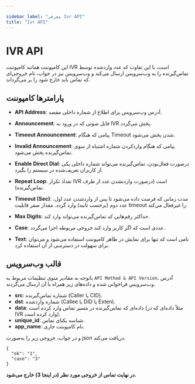 ```yaml
---

sidebar_label: "معرفی Ivr API"
title: "Ivr API"
---
```



# IVR API

این کامپوننت همانند کامپوننت IVR است، با این تفاوت که عدد واردشده توسط تماس‌‌گیرنده را به وب‌سرویس ارسال می‌کند و وب‌سرویس نیز در جواب، نام خروجی‌‌ای که تماس 
باید خارج شود را بر‌ می‌گرداند.

## پارامترها کامپوننت

- **API Address**: آدرس وب‌‌سرویس برای اطلاع از شماره داخلی مقصد.

- **Announcement**: فایل صوتی که در ورود به IVR پخش می‌گردد.

- **Timeout Announcement**: پیامی که هنگام Timeout شدن پخش‌ می‌شود.

- **Invalid Announcement**: پیامی که هنگام واردکردن شماره اشتباه از سوی تماس‌‌گیرنده پخش‌ می‌شود.

- **Enable Direct Dial**: درصورت فعال‌‌بودن، تماس‌‌گیرنده‌ می‌تواند شماره داخلی یکی از کاربران تعریف‌شده در سیستم را بگیرد.

- **Repeat Loop**: تعداد تکرار IVR‌ است (درصورت واردنشدن عدد از طرف تماس‌‌گیرنده).

- **Timeout (Sec)**: مدت زمانی که فرصت داده‌ می‌شود تا پس از واردشدن عدد اول، عدد دوم (برحسب ثانیه) وارد گردد. مقدار صفر قابليت timeout را غيرفعال مي‌كند.

- **Max Digits**: حداکثر رقم‌‌هایی که تماس‌‌گیرنده‌ می‌تواند وارد کند.

- **Case**: عددی است که اگر کاربر وارد کند خروجی مربوطه اجرا‌ می‌گردد.

- **Text**: نامی است که تنها برای نمایش در ظاهر کامپوننت استفاده‌ می‌شود و‌ می‌توان برای سهولت در دسترسی از آن استفاده کرد.
 

## قالب وب‌‌سرویس
با‌توجه به مقادیر منوی تنظیمات مربوط به `API Method & API Version`، آدرس وب‌سرویس فراخوانی شده و داده‌های زیر همراه با آن ارسال می‌گردند.

- **src**: شماره تماس‌‌گیرنده (Caller یا CID).
- **dst**: شماره واردشده (Callee یا DID یا Exten).
- **data**: داده‌‌ای که تماس‌‌گیرنده در مسیر تماس وارد کرده است (مثلاً داده‌‌ای که در IVR وارد کرده است).
- **unique_id**: شناسه یکتای تماس.
- **app_name**: نام کامپوننت جاری.

و در جواب، خروجی زیر را به‌صورت json دریافت‌ می‌کند.

```shell
{
  "ok": "1",
  "case": "3"
}
```

**در نهایت تماس از خروجی مورد نظر (در اینجا 3) خارج‌ می‌شود.**